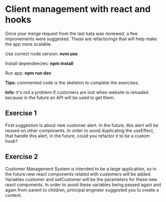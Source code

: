 # **Client management with react and hooks**
Once your merge request from the last kata was reviewed, a few improvements were suggested. These are refactorings that will help make the app more scalable.

Use correct node version: **nvm use**

Install dependencies: **npm install**

Run app: **npm run dev**

**Tips:** commented code is the skeleton to complete the exercises.

**Info:** it's not a problem if customers are lost when website is reloaded because in the future an API will be used to get them.

## Exercise 1
First suggestion is about new customer alert. In the future, this alert will be reused on other components. In order to avoid duplicating the useEffect, that handle this alert, in the future, could you refactor it to be a custom hook?

## Exercise 2
Customer Management System is intended to be a large application, so in the future new react components related with customers will be added. Variables customer and setCustomer will be the parameters for these new react components. In order to avoid these variables being passed again and again from parent to children, principal engineer suggested you to create a context.

